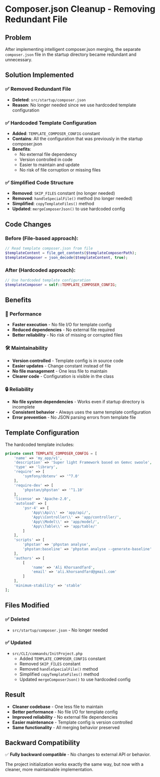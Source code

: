 # Composer.json Cleanup - Removing Redundant File

## Problem
After implementing intelligent composer.json merging, the separate `composer.json` file in the startup directory became redundant and unnecessary.

## Solution Implemented

### ✅ **Removed Redundant File**
- **Deleted**: `src/startup/composer.json`
- **Reason**: No longer needed since we use hardcoded template configuration

### ✅ **Hardcoded Template Configuration**
- **Added**: `TEMPLATE_COMPOSER_CONFIG` constant
- **Contains**: All the configuration that was previously in the startup composer.json
- **Benefits**: 
  - No external file dependency
  - Version controlled in code
  - Easier to maintain and update
  - No risk of file corruption or missing files

### ✅ **Simplified Code Structure**
- **Removed**: `SKIP_FILES` constant (no longer needed)
- **Removed**: `handleSpecialFile()` method (no longer needed)
- **Simplified**: `copyTemplateFiles()` method
- **Updated**: `mergeComposerJson()` to use hardcoded config

## Code Changes

### Before (File-based approach):
```php
// Read template composer.json from file
$templateContent = file_get_contents($templateComposerPath);
$templateComposer = json_decode($templateContent, true);
```

### After (Hardcoded approach):
```php
// Use hardcoded template configuration
$templateComposer = self::TEMPLATE_COMPOSER_CONFIG;
```

## Benefits

### 🚀 **Performance**
- **Faster execution** - No file I/O for template config
- **Reduced dependencies** - No external file required
- **Better reliability** - No risk of missing or corrupted files

### 🛠️ **Maintainability**
- **Version controlled** - Template config is in source code
- **Easier updates** - Change constant instead of file
- **No file management** - One less file to maintain
- **Clearer code** - Configuration is visible in the class

### 🔒 **Reliability**
- **No file system dependencies** - Works even if startup directory is incomplete
- **Consistent behavior** - Always uses the same template configuration
- **Error prevention** - No JSON parsing errors from template file

## Template Configuration

The hardcoded template includes:
```php
private const TEMPLATE_COMPOSER_CONFIG = [
    'name' => 'my_app/v1',
    'description' => 'Super light Framework based on Gemvc swoole',
    'type' => 'library',
    'require' => [
        'symfony/dotenv' => '^7.0'
    ],
    'require-dev' => [
        'phpstan/phpstan' => '^1.10'
    ],
    'license' => 'Apache-2.0',
    'autoload' => [
        'psr-4' => [
            'App\\Api\\' => 'app/api/',
            'App\\Controller\\' => 'app/controller/',
            'App\\Model\\' => 'app/model/',
            'App\\Table\\' => 'app/table/'
        ]
    ],
    'scripts' => [
        'phpstan' => 'phpstan analyse',
        'phpstan:baseline' => 'phpstan analyse --generate-baseline'
    ],
    'authors' => [
        [
            'name' => 'Ali Khorsandfard',
            'email' => 'ali.khorsandfard@gmail.com'
        ]
    ],
    'minimum-stability' => 'stable'
];
```

## Files Modified

### ✅ **Deleted**
- `src/startup/composer.json` - No longer needed

### ✅ **Updated**
- `src/CLI/commands/InitProject.php`
  - Added `TEMPLATE_COMPOSER_CONFIG` constant
  - Removed `SKIP_FILES` constant
  - Removed `handleSpecialFile()` method
  - Simplified `copyTemplateFiles()` method
  - Updated `mergeComposerJson()` to use hardcoded config

## Result

- **Cleaner codebase** - One less file to maintain
- **Better performance** - No file I/O for template config
- **Improved reliability** - No external file dependencies
- **Easier maintenance** - Template config is version controlled
- **Same functionality** - All merging behavior preserved

## Backward Compatibility

✅ **Fully backward compatible** - No changes to external API or behavior.

The project initialization works exactly the same way, but now with a cleaner, more maintainable implementation.
